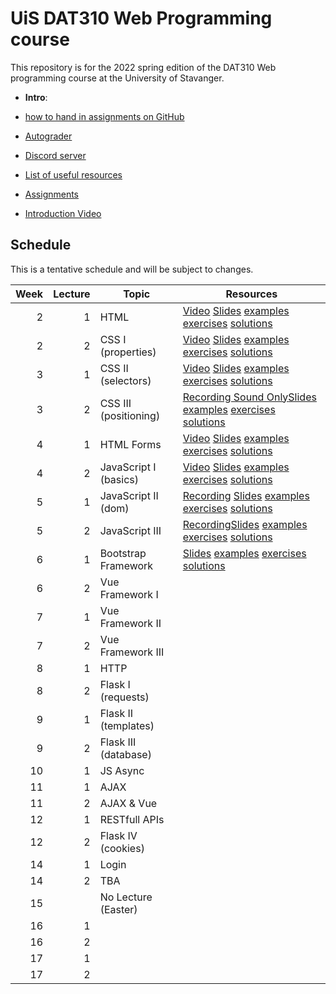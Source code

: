   # UiS DAT310 Web Programming course

This repository is for the 2022 spring edition of the DAT310 Web programming course at the University of Stavanger. 

  - **Intro**: 
  - [how to hand in assignments on GitHub](autograder.md)
  - [Autograder](https://uis.itest.run)
  - [Discord server](https://discord.gg/wBp8s8uY)
  - [List of useful resources](Resources.md)

  - [Assignments](https://github.com/dat310-2022/assignments)
  
  - [Introduction Video](https://stavanger.instructuremedia.com/embed/39957576-a687-4c49-81c3-60444624e332)
  
## Schedule 
 
This is a tentative schedule and will be subject to changes.

| Week | Lecture | Topic                 | Resources                                                                                                                                                                                                                                                                                     |
|-----:|--------:|-----------------------|-----------------------------------------------------------------------------------------------------------------------------------------------------------------------------------------------------------------------------------------------------------------------------------------------|
|    2 |       1 | HTML                  | [Video](https://stavanger.instructuremedia.com/embed/2c80a7b1-9853-4cb8-924e-12ba0d4adf8d) [Slides](slides/1-1-Web-programming-HTML.pdf) [examples](examples/html/basic/) [exercises](exercises/html/basic/) [solutions](solutions/html/basic/)                                               |
|    2 |       2 | CSS I (properties)    | [Video](https://stavanger.instructuremedia.com/embed/9fba90b1-686c-4d02-bfb3-6bbcd79dc5d5) [Slides](slides/2-1-Web-programming-CSS-p1.pdf) [examples](examples/css/properties) [exercises](exercises/css/properties) [solutions](solutions/css/properties)                                    |
|    3 |       1 | CSS II (selectors)    | [Video](https://stavanger.instructuremedia.com/embed/950dbbd4-2bc0-48f3-810a-1febe05caa16) [Slides](slides/2-2-Web-programming-CSS-p2.pdf) [examples](examples/css/selectors)  [exercises](exercises/css/properties)  [solutions](solutions/css/selectors)                                    |
|    3 |       2 | CSS III (positioning) | [Recording Sound Only](https://uis.cloud.panopto.eu/Panopto/Pages/Viewer.aspx?id=63e75f2e-1803-4138-b721-ae220084dc66)[Slides](slides/3-1-Web-programming-CSS-p3.pdf) [examples](examples/css/positioning/)  [exercises](exercises/css/positioning/)  [solutions](solutions/css/positioning/) |
|    4 |       1 | HTML Forms            | [Video](https://stavanger.instructuremedia.com/embed/37909e0b-9bdc-42a2-a0b8-1e55018ac6f5) [Slides](slides/3-2-Web-programming-HTML-Forms.pdf) [examples](examples/html/forms/)  [exercises](exercises/html/forms/)  [solutions](solutions/html/forms/)                                       |
|    4 |       2 | JavaScript I (basics) | [Video](https://stavanger.instructuremedia.com/embed/7b6460bb-3a7f-4339-bd51-412013c587a2) [Slides](slides/4-1-Web-programming-JavaScript-p1.pdf) [examples](examples/js/basics/)  [exercises](exercises/js/basics/)  [solutions](solutions/js/basics/)                                       |
|    5 |       1 | JavaScript II (dom)   | [Recording](https://uis.cloud.panopto.eu/Panopto/Pages/Viewer.aspx?id=2d31ffbe-0d8e-4233-a2f9-ae2f0096d632) [Slides](slides/4-2-Web-programming-JavaScript-p2.pdf) [examples](examples/js/events_dom/)  [exercises](exercises/js/events_dom/)  [solutions](solutions/js/events_dom/)          |
|    5 |       2 | JavaScript III        | [Recording](https://uis.cloud.panopto.eu/Panopto/Pages/Viewer.aspx?id=09e7faa3-3000-44f1-8912-ae220084dccb)[Slides](slides/5-1-Web-programming-JavaScript-p3.pdf) [examples](examples/js/more/)  [exercises](exercises/js/more/)  [solutions](solutions/js/more/)                                                                                                                                        |
|    6 |       1 | Bootstrap Framework   | [Slides](slides/5-2-Web-programming-Bootstrap.pdf) [examples](examples/js/bootstrap/)  [exercises](exercises/js/bootstrap/)  [solutions](solutions/js/bootstrap/)                                                                                                                                        |
|    6 |       2 | Vue Framework I       |                                                                                                                                                                                                                                                                                               |
|    7 |       1 | Vue Framework II      |                                                                                                                                                                                                                                                                                               |
|    7 |       2 | Vue Framework III     |                                                                                                                                                                                                                                                                                               |
|    8 |       1 | HTTP                  |                                                                                                                                                                                                                                                                                               |
|    8 |       2 | Flask I (requests)    |                                                                                                                                                                                                                                                                                               |
|    9 |       1 | Flask II (templates)  |                                                                                                                                                                                                                                                                                               |
|    9 |       2 | Flask III (database)  |                                                                                                                                                                                                                                                                                               |
|   10 |       1 | JS Async              |                                                                                                                                                                                                                                                                                               |
|   11 |       1 | AJAX                  |                                                                                                                                                                                                                                                                                               |
|   11 |       2 | AJAX & Vue            |                                                                                                                                                                                                                                                                                               |
|   12 |       1 | RESTfull APIs         |                                                                                                                                                                                                                                                                                               |
|   12 |       2 | Flask IV (cookies)    |                                                                                                                                                                                                                                                                                               |
|   14 |       1 | Login                 |                                                                                                                                                                                                                                                                                               |
|   14 |       2 | TBA                   |                                                                                                                                                                                                                                                                                               |
|   15 |         | No Lecture (Easter)   |                                                                                                                                                                                                                                                                                               |
|   16 |       1 |                       |                                                                                                                                                                                                                                                                                               |
|   16 |       2 |                       |                                                                                                                                                                                                                                                                                               |
|   17 |       1 |                       |                                                                                                                                                                                                                                                                                               |
|   17 |       2 |                       |                                                                                                                                                                                                                                                                                               |


